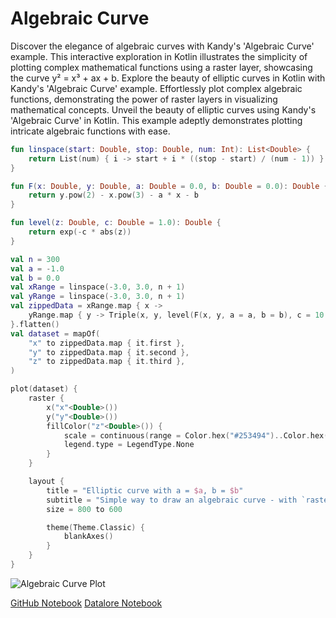 # Algebraic Curve

<web-summary>
Discover the elegance of algebraic curves with Kandy's 'Algebraic Curve' example.
This interactive exploration in Kotlin illustrates the simplicity of plotting complex mathematical functions using a raster layer,
showcasing the curve y² = x³ + ax + b.
</web-summary>

<card-summary>
Explore the beauty of elliptic curves in Kotlin with Kandy's 'Algebraic Curve' example.
Effortlessly plot complex algebraic functions,
demonstrating the power of raster layers in visualizing mathematical concepts.
</card-summary>

<link-summary>
Unveil the beauty of elliptic curves using Kandy's 'Algebraic Curve' in Kotlin.
This example adeptly demonstrates plotting intricate algebraic functions with ease.
</link-summary>

<!---IMPORT org.jetbrains.kotlinx.kandy.letsplot.samples.guides.AlgebraicCurve-->

<!---FUN guideAlgebraicCurveLinspace-->

```kotlin
fun linspace(start: Double, stop: Double, num: Int): List<Double> {
    return List(num) { i -> start + i * ((stop - start) / (num - 1)) }
}
```

<!---END-->

<!---FUN guideAlgebraicCurveFLevel-->

```kotlin
fun F(x: Double, y: Double, a: Double = 0.0, b: Double = 0.0): Double {
    return y.pow(2) - x.pow(3) - a * x - b
}

fun level(z: Double, c: Double = 1.0): Double {
    return exp(-c * abs(z))
}
```

<!---END-->

<!---FUN guideAlgebraicCurveData-->

```kotlin
val n = 300
val a = -1.0
val b = 0.0
val xRange = linspace(-3.0, 3.0, n + 1)
val yRange = linspace(-3.0, 3.0, n + 1)
val zippedData = xRange.map { x ->
    yRange.map { y -> Triple(x, y, level(F(x, y, a = a, b = b), c = 10.0)) }
}.flatten()
val dataset = mapOf(
    "x" to zippedData.map { it.first },
    "y" to zippedData.map { it.second },
    "z" to zippedData.map { it.third },
)
```

<!---END-->

<!---FUN guideAlgebraicCurvePlot-->

```kotlin
plot(dataset) {
    raster {
        x("x"<Double>())
        y("y"<Double>())
        fillColor("z"<Double>()) {
            scale = continuous(range = Color.hex("#253494")..Color.hex("#ffffcc"))
            legend.type = LegendType.None
        }
    }

    layout {
        title = "Elliptic curve with a = $a, b = $b"
        subtitle = "Simple way to draw an algebraic curve - with `raster` layer"
        size = 800 to 600

        theme(Theme.Classic) {
            blankAxes()
        }
    }
}
```

<!---END-->

![Algebraic Curve Plot](guideAlgebraicCurvePlot.svg)

<seealso style="cards">
       <category ref="example-ktnb">
           <a href="https://github.com/Kotlin/kandy/blob/main/examples/notebooks/lets-plot/guides/algebraic_curve.ipynb" summary="View the notebook on our GitHub repository">GitHub Notebook</a>
           <a href="https://datalore.jetbrains.com/report/static/KQKedA4jDrKu63O53gEN0z/h5iGaQfTkJudmpdSBaGh7j" summary="Experiment with this example on Datalore">Datalore Notebook</a>
       </category>
</seealso>
